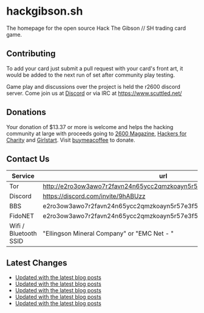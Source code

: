 # hackgibson.sh
The homepage for the open source Hack The Gibson // SH trading card game.


## Contributing

To add your card just submit a pull request with your card's front art, it would be added to the next run of set after community play testing.

Game play and discussions over the project is held the r2600 discord server. Come join us at [Discord](https://discord.com/invite/9hABUzz) or via IRC at https://www.scuttled.net/


## Donations

Your donation of $13.37 or more is welcome and helps the hacking community at large with proceeds going to [2600 Magazine](https://2600.com/), [Hackers for Charity](https://hackersforcharity.org) and [Girlstart](https://girlstart.org).  Visit [buymeacoffee](https://www.buymeacoffee.com/hackgibson.sh) to donate.


## Contact Us

Service | url
-|-
Tor | http://e2ro3ow3awo7r2favn24n65ycc2qmzkoayn5r57e3f56nvjwdcgg32ad.onion
Discord | https://discord.com/invite/9hABUzz
BBS | e2ro3ow3awo7r2favn24n65ycc2qmzkoayn5r57e3f56nvjwdcgg32ad.onion:23
FidoNET | e2ro3ow3awo7r2favn24n65ycc2qmzkoayn5r57e3f56nvjwdcgg32ad.onion:24554
Wifi / Bluetooth SSID | "Ellingson Mineral Company" or "EMC Net - <fidonet address>"

## Latest Changes
<!-- BLOG-POST-LIST:START -->
- [Updated with the latest blog posts](https://github.com/DFW2600/hackgibson.sh/commit/5a85ebcd7f94884fe8a7248b78a168f1f31d537f)
- [Updated with the latest blog posts](https://github.com/DFW2600/hackgibson.sh/commit/deb382103968d4ce8912605620f33cd9587cfe9f)
- [Updated with the latest blog posts](https://github.com/DFW2600/hackgibson.sh/commit/2f43383e776d5eabce227541fd92299eaee47d4b)
- [Updated with the latest blog posts](https://github.com/DFW2600/hackgibson.sh/commit/dce4ef41593a00b9b6fd89bed42edf68d3e72206)
- [Updated with the latest blog posts](https://github.com/DFW2600/hackgibson.sh/commit/b83d26a8cfa1a6d858aad8cb6bae7767c77d93a5)
<!-- BLOG-POST-LIST:END -->
